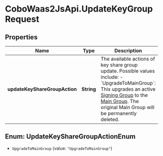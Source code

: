 # CoboWaas2JsApi.UpdateKeyGroupRequest

## Properties

Name | Type | Description | Notes
------------ | ------------- | ------------- | -------------
**updateKeyShareGroupAction** | **String** | The available actions of key share group update. Possible values include: - &#x60;UpgradeToMainGroup&#x60;: This upgrades an active [Signing Group](https://manuals.cobo.com/en/portal/mpc-wallets/ocw/create-key-share-groups) to the [Main Group](https://manuals.cobo.com/en/portal/mpc-wallets/ocw/create-key-share-groups). The original Main Group will be permanently deleted.  | 



## Enum: UpdateKeyShareGroupActionEnum


* `UpgradeToMainGroup` (value: `"UpgradeToMainGroup"`)




